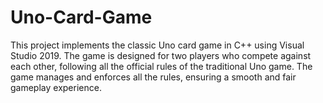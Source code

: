 # Uno-Card-Game
This project implements the classic Uno card game in C++ using Visual Studio 2019. The game is designed for two players who compete against each other, following all the official rules of the traditional Uno game. The game manages and enforces all the rules, ensuring a smooth and fair gameplay experience.
